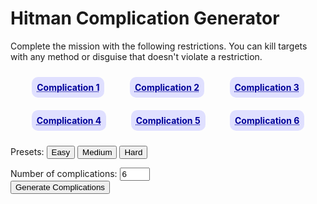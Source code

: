 <style>
.complication-list {
	display: flex;
	margin: 1em;
	flex-direction: row;
	justify-content: space-around;
	flex-wrap: wrap;
}
.complication-list>* {
	margin: 10px 0;
	padding: 0 15px;
	font-weight: bold;
	color: #000099;
	text-decoration: underline;
	text-decoration-style: dotted;
}
.complication-list>*>* {
	padding: 8px;
	background: #E0E0FF;
	border-radius: 10px;
	white-space: nowrap;
}
</style>

<h1>Hitman Complication Generator</h1>

<p>Complete the mission with the following restrictions. You can kill targets with any method or disguise that doesn't violate a restriction.</p>

<div class="complication-list">
	<div><div id="complication1">Complication 1</div></div>
	<div><div id="complication2">Complication 2</div></div>
	<div><div id="complication3">Complication 3</div></div>
	<div><div id="complication4">Complication 4</div></div>
	<div><div id="complication5">Complication 5</div></div>
	<div><div id="complication6">Complication 6</div></div>
</div>

Presets: <button id="easy" onclick="setComplicationCount(2)">Easy</button> <button id="medium" onclick="setComplicationCount(4)">Medium</button> <button id="hard" onclick="setComplicationCount(6)">Hard</button>

Number of complications: <input id="complicationCount" type="number" value="6" min="1" max="6" onchange="generate()"><br>
<button onclick="generate()">Generate Complications</button>


<script>
const complications = [
	{
		name: 'Default Start',
		hint: 'NG default location or closest NG+ start',
		exclude: ['Disguise Start Only', 'Suit Start Only'],
	},
	{
		name: 'Disguise Start Only',
		hint: 'No suit starting locations',
		exclude: ['Default Start', 'Suit Start Only'],
	},
	{
		name: 'Suit Start Only',
		hint: 'Only suit starting locations.',
		exclude: ['Disguise Start Only', 'Default Start'],
	},
	{
		name: 'Free Disguises Only',
		hint: 'No taking disguises from NPCs, only disguises lying around.',
		exclude: ['No Free Disguises', 'No Disguise Changes'],
	},
	{
		name: 'No Free Disguises',
		hint: 'Not allowed to use any disguises lying around, only ones from NPCs or starting location.',
		exclude: ['Free Disguises Only', 'No Disguise Changes'],
	},
	{
		name: 'No Disguise Changes',
		hint: 'Remain in the disguise you start the level with.',
		exclude: ['Free Disguises Only', 'No Free Disguises'],
	},
	{
		name: 'No KOs',
		hint: 'Do not pacify any NPC in any way, including targets.',
		exclude: ['No Target KOs'],
	},
	{
		name: 'No Target KOs',
		hint: 'Do not KO the targets before killing.',
		exclude: ['No KOs'],
	},
	{
		name: 'No Shooting',
		hint: 'Bringing a weapon is okay, but you\'re not allowed to fire it.',
	},
	{
		name: 'No Emetics',
		hint: 'No making NPCs sick in any way.',
	},
	{
		name: 'No Dart Guns',
		hint: 'No dart guns in loadout.',
	},
	{
		name: 'No Falling Object Kills',
		hint: 'No killing targets with chandeliers or other falling objects.',
	},
	{
		name: 'No Propane Kills',
		hint: 'Targets cannot be killed with propane. You may still blow up propane for panics etc.',
	},
	{
		name: 'No Body Dumping',
		hint: 'No hiding of bodies in cupboards or freezers etc. Hiding in grass is still fine.',
		exclude: ['No Body Dragging'],
	},
	{
		name: 'No Body Dragging',
		hint: 'No dragging bodies of KO\'d or killed NPCs. Yes, this also means no hiding bodies unless they land in a hiding spot.',
		exclude: ['No Body Dumping'],
	},
	{
		name: 'No Loud Explosions (excludes breaching charges)',
		hint: 'No causing explosions at all, including fire extinguishers. Keep it quiet, no bomb threat alerts.',
	},
	{
		name: 'No Ladder or Pipe Climbing',
		hint: 'Vaulting and ledge shimmying is okay because I\'m not a sadist and I value your patience.',
	},
	{
		name: 'No Throwing',
		hint: 'No throwing any items, even at people\'s heads. Dropping or placing them is okay.',
		exclude: ['No Placing or Dropping'],
	},
	{
		name: 'No Placing or Dropping',
		hint: 'No placing or dropping items or weapons. Throwing is okay. Enjoy the extra attention.',
		exclude: ['No Throwing'],
	},
	{
		name: 'Loadout: No Silenced Guns',
		hint: 'Unsuppressed guns only. Includes dart guns.',
	},
	{
		name: 'Loadout: No Automatic Weapons',
		hint: 'No SMGs or F/A pistols in loadout. Find another way to get your doors open.',
	},
	{
		name: 'Loadout: No ICA Titanium Crowbar or Lockpicks',
		hint: 'Choose another way through locked doors or find a crowbar in the map.',
	},
	{
		name: 'Loadout: No Tasers or EMP',
		hint: 'No bringing those items that spark in your loadout.',
	},
	{
		name: 'Loadout: Explosive Items Only (weapon slot still allowed)',
		hint: 'Only allowed to bring explosive items in your item slots and ICA drops. You can still bring a weapon in your weapon slot. Includes breaching charges and anything else that creates a real explosion (no flash devices or goldbrick proximity mine, etc.).',
	},
	{
		name: 'Loadout: \'Legal\' Items Only',
		hint: 'No bringing items that are illegal to hold. You may still bring micro devices and items that are only illegal to throw (e.g. micro taser, golf ball). Only applies to item slots, not the weapon slot.',
	},
	{
		name: 'Loadout: Concealable Weapon Only',
		hint: 'Only bring guns in the weapon slot or ICA drops that can pass frisk detection.',
	},
	{
		name: 'Loadout: Concealable Items Only',
		hint: 'Only bring items in the item slots or ICA drops that can pass frisk detection.',
	},
	{
		name: 'Loadout: Audio Luring Items Only',
		hint: 'Only bring items that will casually lure NPCs via audio when placed or detonated e.g. audio devices, flash phone, napoleon, goldbrick proximity mine (snail). Includes breaching charge! You don\'t have to lure anyone with them though.',
	},
	{
		name: 'Loadout: No Briefcases or Agency Pickups',
		hint: 'No bringing briefcases in loadout or via agency pickups. Hidden stashes only.',
	},
	{
		name: 'Loadout: No Stashes',
		hint: 'Can only use Agency Pickups locations to smuggle in items, not stashes.',
	},
	{
		name: 'Loadout: No Gear',
		hint: 'The only item you can bring will be via a smuggle point, not in your gear slots. A concealed weapon is not an \'item\'.'
	},
	{
		name: 'Loadout: No Concealed Weapon',
		hint: 'Cannot bring a weapon in the concealed weapon slot. Sacrifice a gear slot or go to an ICA drop if you need a gun.'
	},
];
const complicationEls = [
	document.getElementById('complication1'),
	document.getElementById('complication2'),
	document.getElementById('complication3'),
	document.getElementById('complication4'),
	document.getElementById('complication5'),
	document.getElementById('complication6'),
];

function getRandomComplication() {
	return complications[Math.floor(Math.random() * complications.length)];
}

function generate() {
	const count = getComplicationCount();
	const choices = complications;
	const exclude = [];
	const picks = complications
		.map((value) => ({ value, sort: Math.random() }))
		.sort((a, b) => a.sort - b.sort)
		.map(({ value }) => value);
	
	for (let i = 0; i < picks.length && i < count; ++i) {
		const pick = picks[i];
		
		if (exclude.includes(pick.name)) {
			picks.splice(i);
		} else {
			if (typeof pick.exclude !== 'undefined') {
				exclude.push(...pick.exclude);
			}
		}
	}
	
	for (let i = 0; i < complicationEls.length; ++i) {
		if (i < picks.length) {
			complicationEls[i].textContent = picks[i].name;
			complicationEls[i].title = picks[i].hint;
		} else {
			complicationEls[i].textContent = '';
			complicationEls[i].title = '';
		}
	}
}
	
function setComplicationCount(number) {
	const complicationCount = document.getElementById('complicationCount');
	complicationCount.value = number;
}
	
function getComplicationCount() {
	return parseInt(document.getElementById('complicationCount').value);
}

generate();
</script>
